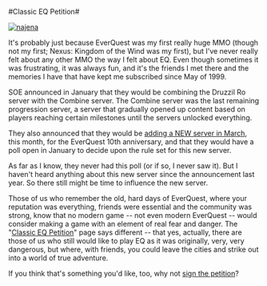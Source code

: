 #Classic EQ Petition#

[![najena](http://westkarana.com/wp-content/uploads/2009/03/najena-480x360.jpg "najena")](http://westkarana.com/wp-content/uploads/2009/03/najena.jpg)

It's probably just because EverQuest was my first really huge MMO (though not my first; Nexus: Kingdom of the Wind was my first), but I've never really felt about any other MMO the way I felt about EQ. Even though sometimes it was frustrating, it was always fun, and it's the friends I met there and the memories I have that have kept me subscribed since May of 1999.

SOE announced in January that they would be combining the Druzzil Ro server with the Combine server. The Combine server was the last remaining progression server, a server that gradually opened up content based on players reaching certain milestones until the servers unlocked everything. 

They also announced that they would be [adding a NEW server in March](http://westkarana.com/index.php/2008/12/19/everquest-merging-servers-adding-new-server-in-2009/), this month, for the EverQuest 10th anniversary, and that they would have a poll open in January to decide upon the rule set for this new server.

As far as I know, they never had this poll (or if so, I never saw it). But I haven't heard anything about this new server since the announcement last year. So there still might be time to influence the new server.

Those of us who remember the old, hard days of EverQuest, where your reputation was everything, friends were essential and the community was strong, know that no modern game -- not even modern EverQuest -- would consider making a game with an element of real fear and danger. The "[Classic EQ Petition](http://www.classiceqpetition.com/)" page says different -- that yes, actually, there are those of us who still would like to play EQ as it was originally, very, very dangerous, but where, with friends, you could leave the cities and strike out into a world of true adventure.

If you think that's something you'd like, too, why not [sign the petition](http://www.classiceqpetition.com/petition.php)? 
